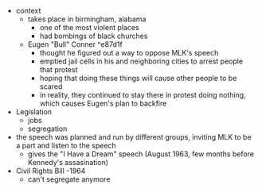 - context
	- takes place in birmingham, alabama
		- one of the most violent places
		- had bombings of black churches
	- Eugen "Bull" Conner ^e87d1f
		- thought he figured out a way to oppose MLK's speech
		- emptied jail cells in his and neighboring cities to arrest people that protest
		- hoping that doing these things will cause other people to be scared
		- in reality, they continued to stay there in protest doing nothing, which causes Eugen's plan to backfire
- Legislation
	- jobs
	- segregation
- the speech was planned and run by different groups, inviting MLK to be a part and listen to the speech
	- gives the "I Have a Dream" speech (August 1963, few months before Kennedy's assasination)
- Civil Rights Bill -1964
	- can't segregate anymore